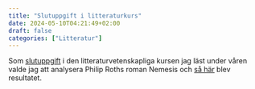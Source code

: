 ```yaml
---
title: "Slutuppgift i litteraturkurs"
date: 2024-05-10T04:21:49+02:00
draft: false
categories: ["Litteratur"]
---
```


Som [slutuppgift](/pdfs/LIVA19/slutuppgift.pdf) i den litteraturvetenskapliga kursen jag läst under våren valde jag att analysera Philip Roths roman Nemesis och
[så här](/pdfs/LIVA19/litteraturuppsats.pdf) blev resultatet.

